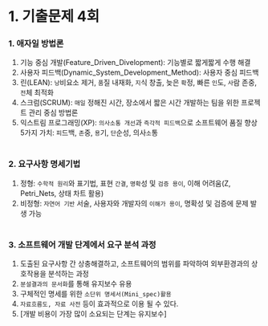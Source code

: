 # 1. 기출문제 4회
### 1. 애자일 방법론
1) 기능 중심 개발(Feature_Driven_Divelopment): 기능별로 짧게짧게 수행 해결
2) 사용자 피드백(Dynamic_System_Development_Method): 사용자 중심 피드백
3) 린(LEAN): `낭`비요소 제거, `품`질 내재화, `지`식 창출, 늦은 `확`정, 빠른 `인`도, `사`람 존중, `전`체 최적화
4) 스크럼(SCRUM): `매일` 정해진 시간, 장소에서 짧은 시간 개발하는 팀을 위한 프로젝트 관리 중심 방법론
5) 익스트림 프로그래밍(XP): `의사소통 개선`과 `즉각적 피드백`으로 소프트웨어 품질 향상<br/>
5가지 가치: `피`드백, `존`중, `용`기, `단`순성, 의사`소`통
<br/><br/>

### 2. 요구사항 명세기법
1) 정형: `수학적 원리`와 표기법, 표현 `간결`, `명확`성 및 `검증 용이`, 이해 어려움(Z, Petri_Nets, 상태 차트 활용)
2) 비정형: `자연어 기반` 서술, 사용자와 개발자의 `이해가 용이`, 명확성 및 검증에 문제 발생 가능
<br/><br/>

### 3. 소프트웨어 개발 단계에서 요구 분석 과정
1) 도출된 요구사항 간 상충해결하고, 소프트웨어의 범위를 파악하여 외부환경과의 상호작용을 분석하는 과정
2) `분설결과의 문서화`를 통해 유지보수 유용
3) 구체적인 명세를 위한 `소단위 명세서(Mini_spec)활용`
4) `자료흐름도, 자료 사전` 등이 효과적으로 이용 될 수 있다.
5) [개발 비용이 가장 많이 소요되는 단계는 유지보수]
